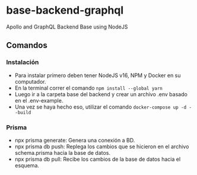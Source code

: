 # base-backend-graphql
Apollo and GraphQL Backend Base using NodeJS

## Comandos

### Instalación
- Para instalar primero deben tener NodeJS v16, NPM y Docker en su computador.
- En la terminal correr el comando `npm install --global yarn`
- Luego ir a la carpeta base del backend y crear un archivo .env basado en el .env-example.
- Una vez se haya hecho eso, utilizar el comando `docker-compose up -d --build`

### Prisma
- npx prisma generate: Genera una conexión a BD.
- npx prisma db push: Replega los cambios que se hicieron en el archivo schema.prisma hacia la base de datos.
- npx prisma db pull: Recibe los cambios de la base de datos hacia el esquema.